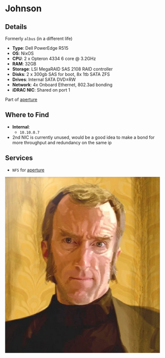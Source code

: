 # Johnson

## Details

Formerly `albus` (in a different life)

- **Type**: Dell PowerEdge R515
- **OS**: NixOS
- **CPU**: 2 x Opteron 4334 6 core @ 3.2GHz
- **RAM**: 32GB
- **Storage**: LSI MegaRAID SAS 2108 RAID controller
- **Disks**: 2 x 300gb SAS for boot, 8x 1tb SATA ZFS
- **Drives**: Internal SATA DVD±RW
- **Network**: 4x Onboard Ethernet, 802.3ad bonding
- **iDRAC NIC**: Shared on port 1

Part of [aperture](../../aperture/index.md)

## Where to Find

- **Internal**:
	- `10.10.0.7`
- 2nd NIC is currently unused, would be a good idea to make a bond for more throughput and redundancy on the same ip

## Services

- `NFS` for [aperture](../../aperture/index.md)

![](../../res/johnson.png)
